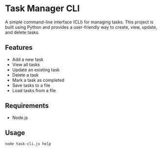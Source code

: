 # Task Manager CLI

A simple command-line interface (CLI) for managing tasks. This project is built using Python and provides a user-friendly way to create, view, update, and delete tasks.

## Features

-   Add a new task
-   View all tasks
-   Update an existing task
-   Delete a task
-   Mark a task as completed
-   Save tasks to a file
-   Load tasks from a file

## Requirements

-   Node.js

## Usage

```bash
node task-cli.js help
```
